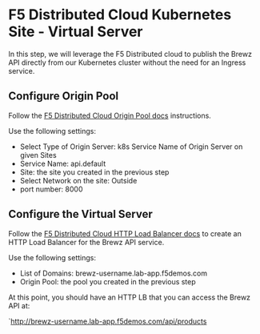 # F5 Distributed Cloud Kubernetes Site - Virtual Server

In this step, we will leverage the F5 Distributed cloud to publish the Brewz API directly from our Kubernetes cluster without the need for an Ingress service.

## Configure Origin Pool

Follow the [F5 Distributed Cloud Origin Pool docs](https://docs.cloud.f5.com/docs/how-to/app-networking/origin-pools) instructions.

Use the following settings:

- Select Type of Origin Server: k8s Service Name of Origin Server on given Sites
- Service Name: api.default
- Site: the site you created in the previous step
- Select Network on the site: Outside
- port number: 8000

## Configure the Virtual Server

Follow the [F5 Distributed Cloud HTTP Load Balancer docs](https://docs.cloud.f5.com/docs/how-to/app-networking/http-load-balancer) to create an HTTP Load Balancer for the Brewz API service.

Use the following settings:

- List of Domains: brewz-username.lab-app.f5demos.com
- Origin Pool: the pool you created in the previous step

At this point, you should have an HTTP LB that you can access the Brewz API at:

`<http://brewz-username.lab-app.f5demos.com/api/products>
